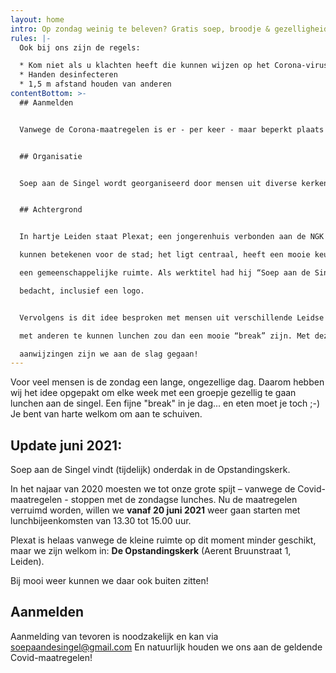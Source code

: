 ```yaml
---
layout: home
intro: Op zondag weinig te beleven? Gratis soep, broodje & gezelligheid!
rules: |-
  Ook bij ons zijn de regels:

  * Kom niet als u klachten heeft die kunnen wijzen op het Corona-virus
  * Handen desinfecteren
  * 1,5 m afstand houden van anderen
contentBottom: >-
  ## Aanmelden


  Vanwege de Corona-maatregelen is er - per keer - maar beperkt plaats bij de lunches. Aanmelden is verplicht. Stuur een mailtje naar **[soepaandesingel@gmail.com](mailto:soepaandesingel@gmail.com)** met daarin enkele data waarop u zou willen/kunnen komen. U krijgt dan bericht wanneer er plaats is.


  ## Organisatie


  Soep aan de Singel wordt georganiseerd door mensen uit diverse kerken en studentenverenigingen. De lunch is gratis en wordt mede mogelijk gemaakt door het “Bloeifonds” van de Nederlands Gereformeerde Kerk Oegstgeest.


  ## Achtergrond


  In hartje Leiden staat Plexat; een jongerenhuis verbonden aan de NGK Oegstgeest e.o. Medio 2018 vroeg Bram Dijkstra, toenmalig kerkelijk werker in deze kerk, zich af of de mogelijkheden die Plexat heeft, wat meer zouden

  kunnen betekenen voor de stad; het ligt centraal, heeft een mooie keuken en

  een gemeenschappelijke ruimte. Als werktitel had hij “Soep aan de Singel”

  bedacht, inclusief een logo.


  Vervolgens is dit idee besproken met mensen uit verschillende Leidse kerken en organisaties. Daarbij kwam naar voren dat met name de zondag voor veel mensen best een lange, eenzame dag is. De gelegenheid om op die dag gezellig samen

  met anderen te kunnen lunchen zou dan een mooie “break” zijn. Met deze

  aanwijzingen zijn we aan de slag gegaan!
---
```

Voor veel mensen is de zondag een lange, ongezellige dag. Daarom hebben wij het idee opgepakt om elke week met een groepje gezellig te gaan lunchen aan de singel. Een fijne "break" in je dag... en eten moet je toch ;-) Je bent van harte welkom om aan te schuiven.

## Update juni 2021:
Soep aan de Singel vindt (tijdelijk) onderdak in de Opstandingskerk.

In het najaar van 2020 moesten we tot onze grote spijt – vanwege de Covid-maatregelen - stoppen met de zondagse lunches. Nu de maatregelen verruimd worden, willen we **vanaf 20 juni 2021** weer gaan starten met lunchbijeenkomsten van 13.30 tot 15.00 uur.

Plexat is helaas vanwege de kleine ruimte op dit moment minder geschikt, maar we zijn welkom in: **De Opstandingskerk** (Aerent Bruunstraat 1, Leiden).

Bij mooi weer kunnen we daar ook buiten zitten!

## Aanmelden
Aanmelding van tevoren is noodzakelijk en kan via soepaandesingel@gmail.com
En natuurlijk houden we ons aan de geldende Covid-maatregelen!